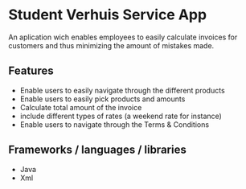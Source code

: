 # Student Verhuis Service App #

An aplication wich enables employees to easily calculate invoices for customers and thus minimizing the amount of mistakes made.

## Features ##

- Enable users to easily navigate through the different products
- Enable users to easily pick products and amounts
- Calculate total amount of the invoice
- include different types of rates (a weekend rate for instance)
- Enable users to navigate through the Terms & Conditions

## Frameworks / languages / libraries ##
- Java
- Xml


